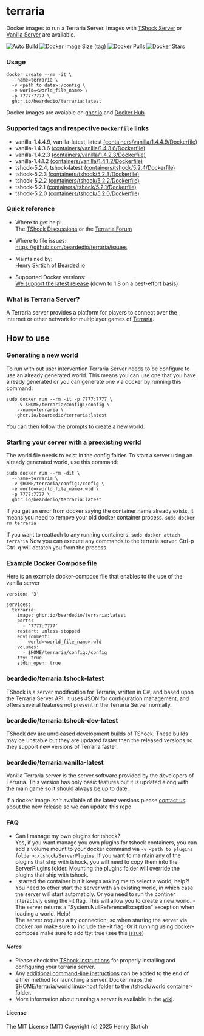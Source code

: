 # terraria

Docker images to run a Terraria Server. Images with [TShock Server](https://github.com/Pryaxis/TShock) or [Vanilla Server](https://terraria.gamepedia.com/Server) are available.


[![Auto Build](https://github.com/beardedio/terraria/actions/workflows/main.yml/badge.svg)](https://github.com/beardedio/terraria/actions/workflows/main.yml) ![Docker Image Size (tag)](https://img.shields.io/docker/image-size/beardedio/terraria/latest) [![Docker Pulls](https://img.shields.io/docker/pulls/beardedio/terraria.svg)]() [![Docker Stars](https://img.shields.io/docker/stars/beardedio/terraria.svg)]()

### Usage
```
docker create --rm -it \
  --name=terraria \
  -v <path to data>:/config \
  -e world=<world_file_name> \
  -p 7777:7777 \
  ghcr.io/beardedio/terraria:latest
```

Docker Images are avaiable on [ghcr.io](https://github.com/beardedio/terraria/pkgs/container/terraria) and [Docker Hub](https://hub.docker.com/r/beardedio/terraria)

### Supported tags and respective `Dockerfile` links
* vanilla-1.4.4.9, vanilla-latest, latest [(containers/vanilla/1.4.4.9/Dockerfile)](https://github.com/beardedio/terraria/blob/main/containers/vanilla/1.4.4.9/Dockerfile)
* vanilla-1.4.3.6 [(containers/vanilla/1.4.3.6/Dockerfile)](https://github.com/beardedio/terraria/blob/main/containers/vanilla/1.4.3.6/Dockerfile)
* vanilla-1.4.2.3 [(containers/vanilla/1.4.2.3/Dockerfile)](https://github.com/beardedio/terraria/blob/main/containers/vanilla/1.4.2.3/Dockerfile)
* vanilla-1.4.1.2 [(containers/vanilla/1.4.1.2/Dockerfile)](https://github.com/beardedio/terraria/blob/main/containers/vanilla/1.4.1.2/Dockerfile)
* tshock-5.2.4, tshock-latest [(containers/tshock/5.2.4/Dockerfile)](https://github.com/beardedio/terraria/blob/main/containers/tshock/5.2.4/Dockerfile)
* tshock-5.2.3 [(containers/tshock/5.2.3/Dockerfile)](https://github.com/beardedio/terraria/blob/main/containers/tshock/5.2.3/Dockerfile)
* tshock-5.2.2 [(containers/tshock/5.2.2/Dockerfile)](https://github.com/beardedio/terraria/blob/main/containers/tshock/5.2.2/Dockerfile)
* tshock-5.2.1 [(containers/tshock/5.2.1/Dockerfile)](https://github.com/beardedio/terraria/blob/main/containers/tshock/5.2.1/Dockerfile)
* tshock-5.2.0 [(containers/tshock/5.2.0/Dockerfile)](https://github.com/beardedio/terraria/blob/main/containers/tshock/5.2.0/Dockerfile)

### Quick reference
- Where to get help:\
The [TShock Discussions](https://github.com/Pryaxis/TShock/discussions) or the [Terraria Forum](https://forums.terraria.org/index.php?forums/)

- Where to file issues:\
https://github.com/beardedio/terraria/issues

- Maintained by:\
[Henry Skrtich of Bearded.io](https://www.bearded.io/#footer)

- Supported Docker versions:\
[We support the latest release](https://github.com/docker/docker-ce/releases/latest) (down to 1.8 on a best-effort basis)

### What is Terraria Server?
A Terraria server provides a platform for players to connect over the internet or other network for multiplayer games of [Terraria](https://terraria.org/).

## How to use

### Generating a new world
To run with out user intervention Terraria Server needs to be configure to use an already generated world. This means you can use one that you have already generated or you can generate one via docker by running this command:
```
sudo docker run --rm -it -p 7777:7777 \
    -v $HOME/terraria/config:/config \
    --name=terraria \
    ghcr.io/beardedio/terraria:latest
```
You can then follow the prompts to create a new world.

### Starting your server with a preexisting world
The world file needs to exist in the config folder.
To start a server using an already generated world, use this command:
```
sudo docker run --rm -dit \
  --name=terraria \
  -v $HOME/terraria/config:/config \
  -e world=<world_file_name>.wld \
  -p 7777:7777 \
  ghcr.io/beardedio/terraria:latest
```

If you get an error from docker saying the container name already exists, it means you need to remove your old docker container process.
`sudo docker rm terraria`

If you want to reattach to any running containers:
`sudo docker attach terraria`
Now you can execute any commands to the terraria server. Ctrl-p Ctrl-q will detatch you from the process.

### Example Docker Compose file
Here is an example docker-compose file that enables to the use of the vanilla server
```
version: '3'

services:
  terraria:
    image: ghcr.io/beardedio/terraria:latest
    ports:
      - '7777:7777'
    restart: unless-stopped
    environment:
      - world=<world_file_name>.wld
    volumes:
      - $HOME/terraria/config:/config
    tty: true
    stdin_open: true
```

### beardedio/terraria:tshock-latest
TShock is a server modification for Terraria, written in C#, and based upon the Terraria Server API. It uses JSON for configuration management, and offers several features not present in the Terraria Server normally.

### beardedio/terraria:tshock-dev-latest
TShock dev are unreleased development builds of TShock. These builds may be unstable but they are updated faster then the released versions so they support new versions of Terraria faster.

### beardedio/terraria:vanilla-latest
Vanilla Terraria server is the server software provided by the developers of Terraria. This version has only basic features but it is updated along with the main game so it should always be up to date.

If a docker image isn't available of the latest versions please [contact us](https://www.bearded.io/#footer) about the new release so we can update this repo.

### FAQ
- Can I manage my own plugins for tshock?\
Yes, if you want manage you own plugins for tshock containers, you can add a volume mount to your docker command via `-v <path to plugins folder>:/tshock/ServerPlugins`. If you want to maintain any of the plugins that ship with tshock, you will need to copy them into the ServerPlugins folder. Mounting the plugins folder will override the plugins that ship with tshock.
- I started the container but it keeps asking me to select a world, help?!\
You need to ether start the server with an existing world, in which case the server will start automaticly. Or you need to run the continer interactivly using the -it flag. This will allow you to create a new world.
-The server returns a "System.NullReferenceException" exception when loading a world. Help!\
The server requires a tty connection, so when starting the server via docker run make sure to include the -it flag. Or if running using docker-compose make sure to add tty: true (see this [issue](https://github.com/beardedio/terraria/issues/7))

#### *Notes*
* Please check the [TShock instructions](https://tshock.readme.io/docs/getting-started) for properly installing and configuring your terraria server.
* Any [additional command-line instructions](https://tshock.readme.io/docs/command-line-parameters) can be added to the end of either method for launching a server.  Docker maps the $HOME/terraria/world linux-host folder to the /tshock/world container-folder.
* More information about running a server is available in the [wiki](https://terraria.gamepedia.com/Server).

#### License

The MIT License (MIT)
Copyright (c) 2025 Henry Skrtich
